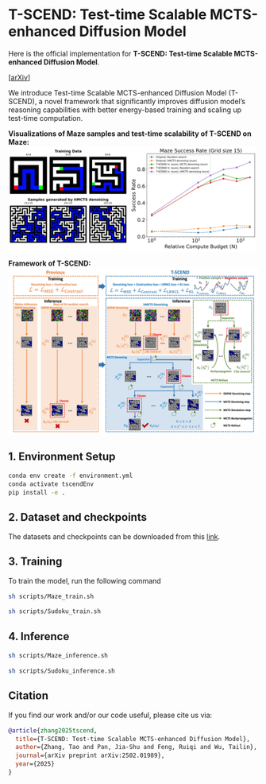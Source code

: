# T-SCEND: Test-time Scalable MCTS-enhanced Diffusion Model
Here is the official implementation for **T-SCEND: Test-time Scalable MCTS-enhanced Diffusion Model**. 

[[arXiv](https://arxiv.org/abs/2502.01989)]

We introduce Test-time Scalable MCTS-enhanced Diffusion Model (T-SCEND), a novel framework that significantly improves diffusion model’s reasoning capabilities with better energy-based training and scaling up test-time computation.

**Visualizations of Maze samples and test-time scalability of T-SCEND on Maze:**
<a href="https://github.com/AI4Science-WestlakeU/t_scend/tree/main/assets/maze_scalability.png">
  <img src="https://raw.githubusercontent.com/AI4Science-WestlakeU/t_scend/main/assets/maze_scalability.png" align="center" width="500">
</a>

**Framework of T-SCEND:**
<a href="https://github.com/AI4Science-WestlakeU/t_scend/tree/main/assets/figure1.jpg">
  <img src="https://raw.githubusercontent.com/AI4Science-WestlakeU/t_scend/main/assets/figure1.jpg" align="center" width="800">
</a>
## 1. Environment Setup

```bash
conda env create -f environment.yml
conda activate tscendEnv
pip install -e .
```

## 2. Dataset and checkpoints
The datasets and checkpoints can be downloaded from this [link](https://drive.google.com/drive/folders/1ZfPdkQ4DpEukOxRn6S47ADV3TXTnr6xk?usp=drive_link).

## 3. Training
To train the model, run the following command
```bash
sh scripts/Maze_train.sh
```
```bash
sh scripts/Sudoku_train.sh
```
## 4. Inference

```bash
sh scripts/Maze_inference.sh
```
```bash
sh scripts/Sudoku_inference.sh
```

## Citation
If you find our work and/or our code useful, please cite us via:

```bibtex
@article{zhang2025tscend,
  title={T-SCEND: Test-time Scalable MCTS-enhanced Diffusion Model},
  author={Zhang, Tao and Pan, Jia-Shu and Feng, Ruiqi and Wu, Tailin},
  journal={arXiv preprint arXiv:2502.01989},
  year={2025}
}
```
